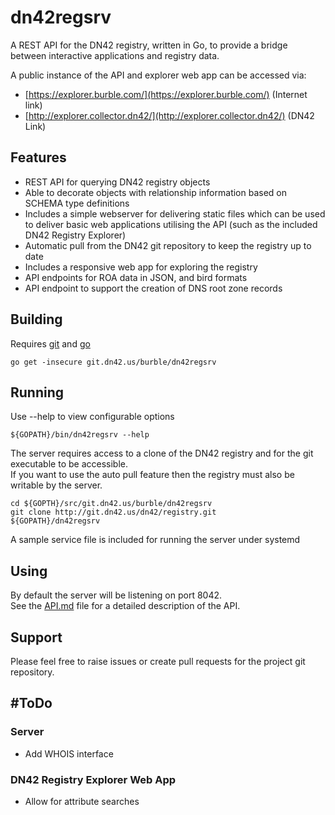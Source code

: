 # dn42regsrv

A REST API for the DN42 registry, written in Go, to provide a bridge between
interactive applications and registry data.

A public instance of the API and explorer web app can be accessed via:

* [https://explorer.burble.com/](https://explorer.burble.com/) (Internet link)
* [http://explorer.collector.dn42/](http://explorer.collector.dn42/) (DN42 Link)

## Features

* REST API for querying DN42 registry objects
* Able to decorate objects with relationship information based on SCHEMA type definitions
* Includes a simple webserver for delivering static files which can be used to deliver
  basic web applications utilising the API (such as the included DN42 Registry Explorer)
* Automatic pull from the DN42 git repository to keep the registry up to date
* Includes a responsive web app for exploring the registry
* API endpoints for ROA data in JSON, and bird formats
* API endpoint to support the creation of DNS root zone records

## Building

Requires [git](https://git-scm.com/) and [go](https://golang.org)

```
go get -insecure git.dn42.us/burble/dn42regsrv
```

## Running

Use --help to view configurable options
```
${GOPATH}/bin/dn42regsrv --help
```

The server requires access to a clone of the DN42 registry and for
the git executable to be accessible.  
If you want to use the auto pull feature then the registry must
also be writable by the server.

```
cd ${GOPTH}/src/git.dn42.us/burble/dn42regsrv
git clone http://git.dn42.us/dn42/registry.git
${GOPATH}/dn42regsrv
```

A sample service file is included for running the server under systemd

## Using

By default the server will be listening on port 8042.  
See the [API.md](API.md) file for a detailed description of the API.


## Support

Please feel free to raise issues or create pull requests for the project git repository.

## #ToDo

### Server

- Add WHOIS interface

### DN42 Registry Explorer Web App

- Allow for attribute searches

